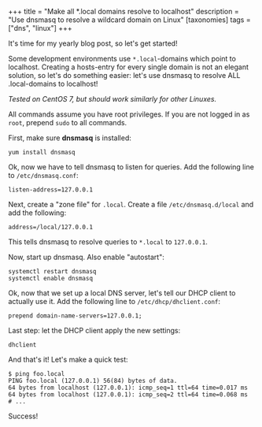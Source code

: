 +++
title = "Make all *.local domains resolve to localhost"
description = "Use dnsmasq to resolve a wildcard domain on Linux"
[taxonomies]
tags = ["dns", "linux"]
+++

It's time for my yearly blog post, so let's get started!

Some development environments use `*.local`-domains which point to localhost. Creating a hosts-entry for every single domain is not an elegant solution, so let's do something easier: let's use dnsmasq to resolve ALL .local-domains to localhost!

_Tested on CentOS 7, but should work similarly for other Linuxes._

All commands assume you have root privileges. If you are not logged in as `root`, prepend `sudo` to all commands.

First, make sure **dnsmasq** is installed:

```
yum install dnsmasq
```

Ok, now we have to tell dnsmasq to listen for queries. Add the following line to `/etc/dnsmasq.conf`:

```
listen-address=127.0.0.1
```

Next, create a "zone file" for `.local`. Create a file `/etc/dnsmasq.d/local` and add the following:

```
address=/local/127.0.0.1
```

This tells dnsmasq to resolve queries to `*.local` to `127.0.0.1`.

Now, start up dnsmasq. Also enable "autostart":

```
systemctl restart dnsmasq
systemctl enable dnsmasq
```

Ok, now that we set up a local DNS server, let's tell our DHCP client to actually use it. Add the following line to `/etc/dhcp/dhclient.conf`:

```
prepend domain-name-servers=127.0.0.1;
```

Last step: let the DHCP client apply the new settings:

```
dhclient
```

And that's it! Let's make a quick test:

```
$ ping foo.local
PING foo.local (127.0.0.1) 56(84) bytes of data.
64 bytes from localhost (127.0.0.1): icmp_seq=1 ttl=64 time=0.017 ms
64 bytes from localhost (127.0.0.1): icmp_seq=2 ttl=64 time=0.068 ms
# ...
```

Success!
